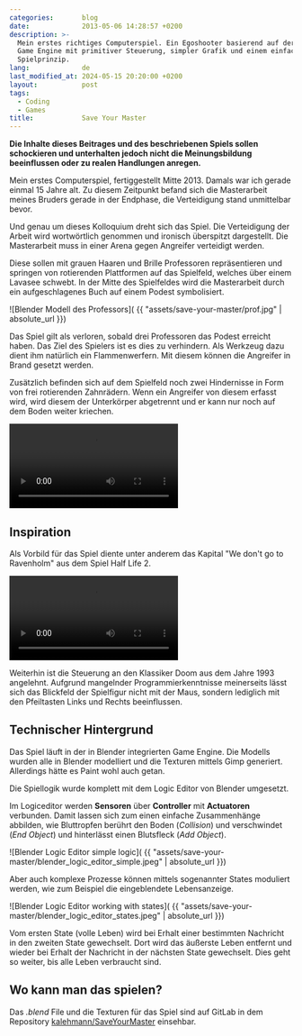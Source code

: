 ```yaml
---
categories:       blog
date:             2013-05-06 14:28:57 +0200
description: >-
  Mein erstes richtiges Computerspiel. Ein Egoshooter basierend auf der Blender
  Game Engine mit primitiver Steuerung, simpler Grafik und einem einfachem
  Spielprinzip.
lang:             de
last_modified_at: 2024-05-15 20:20:00 +0200
layout:           post
tags:
  - Coding
  - Games
title:            Save Your Master
---
```


**Die Inhalte dieses Beitrages und des beschriebenen Spiels sollen schockieren
und unterhalten jedoch nicht die Meinungsbildung beeinflussen oder zu realen
Handlungen anregen.**


Mein erstes Computerspiel, fertiggestellt Mitte 2013. Damals war ich gerade
einmal 15 Jahre alt. Zu diesem Zeitpunkt befand sich die Masterarbeit meines
Bruders gerade in der Endphase, die Verteidigung stand unmittelbar bevor.

Und genau um dieses Kolloquium dreht sich das Spiel. Die Verteidigung der
Arbeit wird wortwörtlich genommen und ironisch überspitzt dargestellt. Die
Masterarbeit muss in einer Arena gegen Angreifer verteidigt werden.

Diese sollen mit grauen Haaren und Brille Professoren repräsentieren und
springen von rotierenden Plattformen auf das Spielfeld, welches über einem
Lavasee schwebt. In der Mitte des Spielfeldes wird die Masterarbeit durch ein
aufgeschlagenes Buch auf einem Podest symbolisiert.

![Blender Modell des Professors]( {{ "assets/save-your-master/prof.jpg" | absolute_url }})

Das Spiel gilt als verloren, sobald drei Professoren das Podest erreicht haben.
Das Ziel des Spielers ist es dies zu verhindern. Als Werkzeug dazu dient ihm
natürlich ein Flammenwerfern. Mit diesem können die Angreifer in Brand gesetzt
werden.

Zusätzlich befinden sich auf dem Spielfeld noch zwei Hindernisse in Form von
frei rotierenden Zahnrädern.
Wenn ein Angreifer von diesem erfasst wird, wird diesem der Unterkörper
abgetrennt und er kann nur noch auf dem Boden weiter kriechen.

<video controls>
  <source src="{{ "assets/save-your-master/save_your_master_gameplay.webm" | absolute_url }}" type="video/webm">
  Your browser does not support the video tag.
</video>

## Inspiration

Als Vorbild für das Spiel diente unter anderem das Kapital "We don't go to
Ravenholm" aus dem Spiel Half Life 2.

<video loop controls>
  <source src="{{ "assets/save-your-master/hl2_zombies.webm" | absolute_url }}" type="video/webm">
  Your browser does not support the video tag.
</video>

Weiterhin ist die Steuerung an den Klassiker Doom aus dem Jahre 1993 angelehnt.
Aufgrund mangelnder Programmierkenntnisse meinerseits lässt sich das Blickfeld
der Spielfigur nicht mit der Maus, sondern lediglich mit den Pfeiltasten Links
und Rechts beeinflussen.

## Technischer Hintergrund

Das Spiel läuft in der in Blender integrierten Game Engine.
Die Modells wurden alle in Blender modelliert und die Texturen mittels Gimp
generiert. Allerdings hätte es Paint wohl auch getan.

Die Spiellogik wurde komplett mit dem Logic Editor von Blender umgesetzt.

Im Logiceditor werden **Sensoren** über **Controller** mit **Actuatoren**
verbunden. Damit lassen sich zum einen einfache Zusammenhänge abbilden, wie
Bluttropfen berührt den Boden (*Collision*) und verschwindet
(*End Object*) und hinterlässt einen Blutsfleck (*Add Object*).

![Blender Logic Editor simple logic]( {{ "assets/save-your-master/blender_logic_editor_simple.jpeg" | absolute_url }})

Aber auch komplexe Prozesse können mittels sogenannter States moduliert werden,
wie zum Beispiel die eingeblendete Lebensanzeige.

![Blender Logic Editor working with states]( {{ "assets/save-your-master/blender_logic_editor_states.jpeg" | absolute_url }})

Vom ersten State (volle Leben) wird bei Erhalt einer bestimmten Nachricht in den
zweiten State gewechselt. Dort wird das äußerste Leben entfernt und wieder bei
Erhalt der Nachricht in der nächsten State gewechselt. Dies geht so weiter, bis
alle Leben verbraucht sind.

## Wo kann man das spielen?

Das *.blend* File und die Texturen für das Spiel sind auf GitLab in dem
Repository
[kalehmann/SaveYourMaster](https://gitlab.com/kalehmann/saveyourmaster)
einsehbar.
